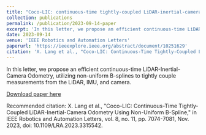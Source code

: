 ```yaml
---
title: "Coco-LIC: continuous-time tightly-coupled LiDAR-inertial-camera odometry using non-uniform B-spline"
collection: publications
permalink: /publication/2023-09-14-paper
excerpt: 'In this letter, we propose an efficient continuous-time LiDAR-Inertial-Camera Odometry, utilizing non-uniform B-splines to tightly couple measurements from the LiDAR, IMU, and camera.'
date: 2023-09-14
venue: 'IEEE Robotics and Automation Letters'
paperurl: 'https://ieeexplore.ieee.org/abstract/document/10251629'
citation: 'X. Lang et al., "Coco-LIC: Continuous-Time Tightly-Coupled LiDAR-Inertial-Camera Odometry Using Non-Uniform B-Spline," in IEEE Robotics and Automation Letters, vol. 8, no. 11, pp. 7074-7081, Nov. 2023, doi: 10.1109/LRA.2023.3315542.'
---
```

In this letter, we propose an efficient continuous-time LiDAR-Inertial-Camera Odometry, utilizing non-uniform B-splines to tightly couple measurements from the LiDAR, IMU, and camera.

[Download paper here](https://ieeexplore.ieee.org/abstract/document/10251629)

Recommended citation: X. Lang et al., "Coco-LIC: Continuous-Time Tightly-Coupled LiDAR-Inertial-Camera Odometry Using Non-Uniform B-Spline," in IEEE Robotics and Automation Letters, vol. 8, no. 11, pp. 7074-7081, Nov. 2023, doi: 10.1109/LRA.2023.3315542.